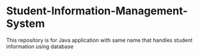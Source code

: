 # Student-Information-Management-System
This repository is for Java application with same name that handles student information using database
